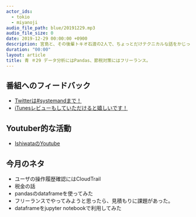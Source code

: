 ```yaml
---
actor_ids:
  - tokio
  - miyanoji
audio_file_path: blue/20191229.mp3
audio_file_size: 0
date: 2019-12-29 00:00:00 +0900
description: 宮島と、その後輩トキオ石渡の2人で、ちょっとだけテクニカルな話をかじっちゃおう！という趣旨で始めた、systemand.onlineのサブチャンネル青です。
duration: "00:00"
layout: article
title: 青 ＃29 データ分析にはPandas、節税対策にはフリーランス。
---
```

## 番組へのフィードバック
* [Twitterは#systemandまで！](https://twitter.com/search?q=%23systemand)
* [iTunesレビューもしていただけると嬉しいです！](https://itunes.apple.com/jp/podcast/systemand-online/id1205168408?mt=2)

## Youtuber的な活動
* [IshiwataのYoutube](https://www.youtube.com/channel/UC0dN6GcdwpQA-WdSfI2tmZQ)

## 今月のネタ
* ユーザの操作履歴確認にはCloudTrail
* 税金の話
* pandasのdataframeを使ってみた
* フリーランスでやってみようと思ったら、見積もりに課題があった。
* dataframeをjupyter notebookで利用してみた

